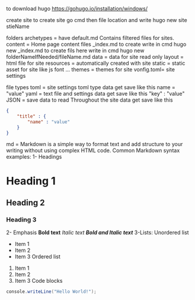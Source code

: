 to download hugo https://gohugo.io/installation/windows/

create site
to create site go cmd then file location and write hugo new site stieName

folders
archetypes = have default.md Contains filtered files for sites.
content    = Home page content files _index.md to create write in cmd hugo new _index.md
            to create fils here write in cmd hugo new folderNameIfNeeded/fileName.md
data       = data for site read only
layout     = html file for site
resources  = automatically created with site
static     = static asset for site like js font ...
themes     = themes for site
vonfig.toml= site settings

file types
toml       = site settings toml type data get save like this
             name = "value"
yaml       = text file and settings data get save like this
             "key" : "value"
JSON       = save data to read Throughout the site data get save like this
```json
{
    "title" : {
        "name" : "value"
    }
}
```
md         = Markdown is a simple way to format text and add structure to your writing without using complex HTML code.
Common Markdown syntax examples:
1- Headings
# Heading 1
## Heading 2
### Heading 3
2- Emphasis
    **Bold text**
    *Italic text*
    ***Bold and Italic text***
3-Lists:
    Unordered list
* Item 1
* Item 2
* Item 3
    Ordered list
1. Item 1
2. Item 2
3. Item 3
Code blocks
```csharp 
console.writeLine("Hello World!");
```

